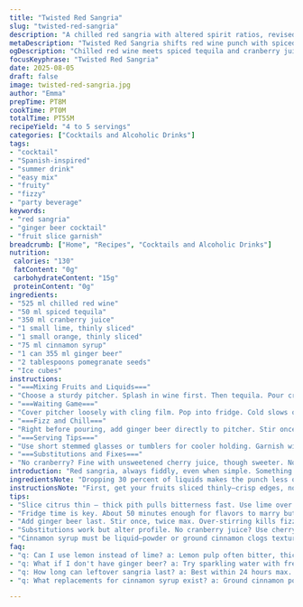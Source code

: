 ```yaml
---
title: "Twisted Red Sangria"
slug: "twisted-red-sangria"
description: "A chilled red sangria with altered spirit ratios, revised fruit mix, and a fizzy twist. Uses cranberry juice instead of orange juice, swap rum with spiced tequila. Ginger beer for the fizz, not ginger ale. Ingredients quantities reduced by roughly 30 percent to make 1 liter total. Refrigerate for just under an hour for flavors to meld. Add bubbles and ice last. Fresh lime replaces lemon for tart snap. Orange and pomegranate seeds bring color and subtle crunch. A splash of cinnamon syrup boosts warmth. Serves 4 to 5 thirsty guests. Easy to tweak for substitutions or allergies. Vibrant, layered, bright, fizzy."
metaDescription: "Twisted Red Sangria shifts red wine punch with spiced tequila, cranberry juice, cinnamon syrup, and a sharp lime twist. Fizzy, fruity, chilled refreshment, serves 4 to 5."
ogDescription: "Chilled red wine meets spiced tequila and cranberry juice. Cinnamon syrup warms, lime sharpens. Ginger beer bubbles last. Refreshing, layered, easy to tweak."
focusKeyphrase: "Twisted Red Sangria"
date: 2025-08-05
draft: false
image: twisted-red-sangria.jpg
author: "Emma"
prepTime: PT8M
cookTime: PT0M
totalTime: PT55M
recipeYield: "4 to 5 servings"
categories: ["Cocktails and Alcoholic Drinks"]
tags:
- "cocktail"
- "Spanish-inspired"
- "summer drink"
- "easy mix"
- "fruity"
- "fizzy"
- "party beverage"
keywords:
- "red sangria"
- "ginger beer cocktail"
- "fruit slice garnish"
breadcrumb: ["Home", "Recipes", "Cocktails and Alcoholic Drinks"]
nutrition: 
 calories: "130"
 fatContent: "0g"
 carbohydrateContent: "15g"
 proteinContent: "0g"
ingredients:
- "525 ml chilled red wine"
- "50 ml spiced tequila"
- "350 ml cranberry juice"
- "1 small lime, thinly sliced"
- "1 small orange, thinly sliced"
- "75 ml cinnamon syrup"
- "1 can 355 ml ginger beer"
- "2 tablespoons pomegranate seeds"
- "Ice cubes"
instructions:
- "===Mixing Fruits and Liquids==="
- "Choose a sturdy pitcher. Splash in wine first. Then tequila. Pour cranberry juice next. Add cinnamon syrup carefully. Citrus slices - lime and orange - throw in with a gentle stir. Pomegranate seeds drop last. Stir lightly. No smashing fruit. Avoid over-agitation to prevent bitterness. Room for flavors to marry vibrantly."
- "===Waiting Game==="
- "Cover pitcher loosely with cling film. Pop into fridge. Cold slows oxidation, intensifies aromatics. Not too long though. About 50 minutes max. Check for scent—fruity and spicy notes should float on surface. Color deepens. Bubbles still absent, but muscles of flavor flexed."
- "===Fizz and Chill==="
- "Right before pouring, add ginger beer directly to pitcher. Stir once or twice. Nothing more. Add ice cubes to the mix or serve with ice-filled glasses. Listen for fizz crackling. Bright heady aroma of ginger cuts through the sweet-tart base here."
- "===Serving Tips==="
- "Use short stemmed glasses or tumblers for cooler holding. Garnish with extra citrus peel or whole pomegranate seeds if feeling fancy. Drink within an hour or two to enjoy freshness before dilution dulls edges."
- "===Substitutions and Fixes==="
- "No cranberry? Fine with unsweetened cherry juice, though sweeter. No tequila? Brown spiced rum back in, but lower amount by 10 ml to balance. Can't find cinnamon syrup? Simple syrup infused with ground cinnamon works; add directly but stir thoroughly to avoid sediment at bottom. Ran out of ginger beer? Seltzer + grated fresh ginger + pinch ground cardamom is workable but use less than a can; fizz might drop faster so drink sooner."
introduction: "Red sangria, always fiddly, even when simple. Something about the way fruit softens in cold juice, the way cinnamon teases the nose just before you sip. One time I left it overnight—mistake. The fruit goes mushy, bitterness creeps up. Timing's everything. I’ve tinkered over years—less rum, swapped for spiced tequila, tried cranberry instead of orange for a tart pop. Ginger beer brings the fizz, but ginger ale not so much; lost personality that way. Citrus choice shifts the game too. Lime slices sharpen better than lemon’s mellow pucker. You want to see bright jewel-like pomegranate seeds sinking slowly through red tonic, juicy contrast to the smooth wine. It’s less dessert, more upgrade. Not just a throw-together party drink but something that earns its spot on the table."
ingredientsNote: "Dropping 30 percent of liquids makes the punch less overwhelming but keeps balance. Red wine base must be robust but not syrupy—think Spanish garnacha or tempranillo. Spiced tequila swaps rum’s tropical warmth for wood and pepper notes, refreshing flavor layering. Cranberry juice offers tartness, less sugary than orange juice yet fruity enough to marry with wine and spirit. Cinnamon syrup—not ground in powder form—is key; melts uniformly, no gritty unpleasant chunks. Pomegranate seeds add crunch and color punch, easy natural garnish. Ginger beer chosen over ginger ale for stronger spicy profile, sharper carbonation. Slice citrus thinly, avoid thick pith to prevent bitterness. Ice added just before serving to keep chill without bloating taste. Simple ingredient swaps keep allergies and pantry shortcomings in mind—cherry juice and seltzer with fresh ginger good backups. Cinnamon syrup can be homemade by infusing simple syrup with cinnamon sticks gently heated then cooled."
instructionsNote: "First, get your fruits sliced thinly—crisp edges, no mush down the line. Combine liquids gently in pitcher to avoid bruising fruit or overmixing which pulls bitterness from citrus peel. Let sit in fridge to meld but keep under hour. Watch color deepen—redder, richer. Sniffing develops confidence it’s ready. Adding fizz at last moment crucial or else carbonation dissipates and all feels dull flat water. Ice cubes keep the cold but not dilute immediately; choose clear, fresh-tasting ice to not taint flavors. Stirring ginger beer once or twice ensures bubbles but avoids flattening. Serve promptly, preferably with garnish for visual pop. If you overdo cinnamon syrup, notes become cloying, so measure carefully or wait to taste and adjust later. Leftovers won’t keep well beyond 24 hours; fruit breakdown ruins mouthfeel and flavors turn sour."
tips:
- "Slice citrus thin — thick pith pulls bitterness fast. Use lime over lemon. Brightness cuts through sweet layers. Don’t mash fruit while stirring. Gentle toss only to keep pieces intact. Fruits soften quietly in fridge, watch color deepen ruby red. Scents shift from raw citrus to spicy sweet perfume."
- "Fridge time is key. About 50 minutes enough for flavors to marry but not go mushy. Over wait, fruit texture collapses fast, bitterness sneaks in. Check aroma often. Should smell fruity spicy, no off notes. Cold slows oxidation. Avoid overnight chill, fruit mush wrecks mouthfeel instantly."
- "Add ginger beer last. Stir once, twice max. Over-stirring kills fizz. Listen for crackle, bubbles alive till poured. Ice goes at serving time, not before. Clear, fresh ice keeps chill without diluting immediately. Ice too early dulls aroma, weakens flavor punch, soda goes flat faster."
- "Substitutions work but alter profile. No cranberry juice? Use cherry but sweeter, adjust cinnamon syrup down. Missing spiced tequila? Brown spiced rum fits but cut 10ml to balance heat. Ginger ale? Lose spice punch, better swap sparkling water plus fresh grated ginger and pinch cardamom; fizz shorter, drink faster."
- "Cinnamon syrup must be liquid—powder or ground cinnamon clogs texture. Homemade: infuse simple syrup gently with cinnamon sticks, cool fully. Over syrup floods flavor, cloying. Add little, taste early. Keeps warmth without overpowering. Pomegranate seeds sink slow, add color and crunch last. Serve within a couple hours."
faq:
- "q: Can I use lemon instead of lime? a: Lemon pulp often bitter, thicker pith messes with smoothness. Lime slices sharper, brighten better. If lemon only, slice super thin, watch stirring gentler to avoid bitterness blast."
- "q: What if I don't have ginger beer? a: Try sparkling water with fresh grated ginger plus cardamom pinch. Fizz less intense, fades quicker. Add fizz just before serving, drink fast. Avoid ginger ale, too sweet and weak spice character."
- "q: How long can leftover sangria last? a: Best within 24 hours max. Fruit breaks down beyond that, mushy texture ruins experience. Flavor turns sour fast once opened and iced. Keep covered cold fridge, no ice until bottling. Stir gently before reuse."
- "q: What replacements for cinnamon syrup exist? a: Ground cinnamon powder clumps, not great. Simple syrup infused with cinnamon sticks warm then cooled works well. Add sparingly, too much syrup masks fruit. Homemade saves money, controls sweetness."

---
```

